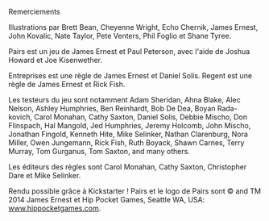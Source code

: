 Remerciements

Illustrations par Brett Bean, Cheyenne Wright, Echo Chernik, James Ernest,
John Kovalic, Nate Taylor, Pete Venters, Phil Foglio et Shane Tyree.

Pairs est un jeu de James Ernest et Paul Peterson, avec l'aide de Joshua Howard
et Joe Kisenwether.

Entreprises est une règle de James Ernest et Daniel Solis. Regent est une règle
de James Ernest et Rick Fish.

Les testeurs du jeu sont notamment Adam Sheridan, Ahna Blake, Alec Nelson,
Ashley Humphries, Ben Reinhardt, Bob De Dea, Boyan Rada- kovich, Carol Monahan,
Cathy Saxton, Daniel Solis, Debbie Mischo, Don Flinspach, Hal Mangold, Jed
Humphries, Jeremy Holcomb, John Mischo, Jonathan Fingold, Kenneth Hite, Mike
Selinker, Nathan Clarenburg, Nora Miller, Owen Jungemann, Rick Fish, Ruth
Boyack, Shawn Carnes, Terry Murray, Tom Gurganus, Tom Saxton, and many others.

Les éditeurs des règles sont 
Carol Monahan, Cathy Saxton, Christopher Dare et Mike Selinker.


Rendu possible grâce à Kickstarter !
Pairs et le logo de Pairs sont © and TM 2014 James Ernest et Hip Pocket Games,
Seattle WA, USA: www.hippocketgames.com.
